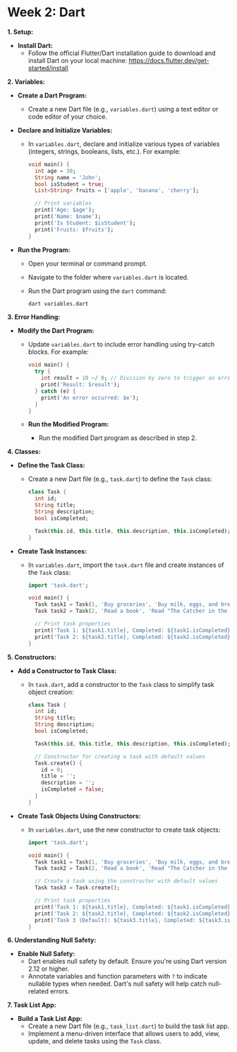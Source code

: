 # Week 2: Dart

**1. Setup:**

- **Install Dart:**
  - Follow the official Flutter/Dart installation guide to download and install Dart on your local machine: <https://docs.flutter.dev/get-started/install>

**2. Variables:**

- **Create a Dart Program:**
  - Create a new Dart file (e.g., `variables.dart`) using a text editor or code editor of your choice.

- **Declare and Initialize Variables:**
  - In `variables.dart`, declare and initialize various types of variables (integers, strings, booleans, lists, etc.). For example:

       ```dart
       void main() {
         int age = 30;
         String name = 'John';
         bool isStudent = true;
         List<String> fruits = ['apple', 'banana', 'cherry'];

         // Print variables
         print('Age: $age');
         print('Name: $name');
         print('Is Student: $isStudent');
         print('Fruits: $fruits');
       }
       ```

- **Run the Program:**
  - Open your terminal or command prompt.
  - Navigate to the folder where `variables.dart` is located.
  - Run the Dart program using the `dart` command:

       ```bash
       dart variables.dart
       ```

**3. Error Handling:**

- **Modify the Dart Program:**
  - Update `variables.dart` to include error handling using try-catch blocks. For example:

       ```dart
       void main() {
         try {
           int result = 10 ~/ 0; // Division by zero to trigger an error
           print('Result: $result');
         } catch (e) {
           print('An error occurred: $e');
         }
       }
       ```

  - **Run the Modified Program:**
    - Run the modified Dart program as described in step 2.

**4. Classes:**

- **Define the Task Class:**
  - Create a new Dart file (e.g., `task.dart`) to define the `Task` class:

       ```dart
       class Task {
         int id;
         String title;
         String description;
         bool isCompleted;

         Task(this.id, this.title, this.description, this.isCompleted);
       }
       ```

- **Create Task Instances:**
  - In `variables.dart`, import the `task.dart` file and create instances of the `Task` class:

       ```dart
       import 'task.dart';

       void main() {
         Task task1 = Task(1, 'Buy groceries', 'Buy milk, eggs, and bread', false);
         Task task2 = Task(2, 'Read a book', 'Read "The Catcher in the Rye"', true);

         // Print task properties
         print('Task 1: ${task1.title}, Completed: ${task1.isCompleted}');
         print('Task 2: ${task2.title}, Completed: ${task2.isCompleted}');
       }
       ```

**5. Constructors:**

- **Add a Constructor to Task Class:**
  - In `task.dart`, add a constructor to the `Task` class to simplify task object creation:

       ```dart
       class Task {
         int id;
         String title;
         String description;
         bool isCompleted;

         Task(this.id, this.title, this.description, this.isCompleted);

         // Constructor for creating a task with default values
         Task.create() {
           id = 0;
           title = '';
           description = '';
           isCompleted = false;
         }
       }
       ```

- **Create Task Objects Using Constructors:**
  - In `variables.dart`, use the new constructor to create task objects:

       ```dart
       import 'task.dart';

       void main() {
         Task task1 = Task(1, 'Buy groceries', 'Buy milk, eggs, and bread', false);
         Task task2 = Task(2, 'Read a book', 'Read "The Catcher in the Rye"', true);

         // Create a task using the constructor with default values
         Task task3 = Task.create();

         // Print task properties
         print('Task 1: ${task1.title}, Completed: ${task1.isCompleted}');
         print('Task 2: ${task2.title}, Completed: ${task2.isCompleted}');
         print('Task 3 (Default): ${task3.title}, Completed: ${task3.isCompleted}');
       }
       ```

**6. Understanding Null Safety:**

- **Enable Null Safety:**
  - Dart enables null safety by default. Ensure you're using Dart version 2.12 or higher.
  - Annotate variables and function parameters with `?` to indicate nullable types when needed. Dart's null safety will help catch null-related errors.

**7. Task List App:**

- **Build a Task List App:**
  - Create a new Dart file (e.g., `task_list.dart`) to build the task list app.
  - Implement a menu-driven interface that allows users to add, view, update, and delete tasks using the `Task` class.
